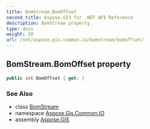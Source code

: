 ```yaml
---
title: BomStream.BomOffset
second_title: Aspose.GIS for .NET API Reference
description: BomStream property. 
type: docs
weight: 20
url: /net/aspose.gis.common.io/bomstream/bomoffset/
---
```

## BomStream.BomOffset property

```csharp
public int BomOffset { get; }
```

### See Also

* class [BomStream](../)
* namespace [Aspose.Gis.Common.IO](../../bomstream/)
* assembly [Aspose.GIS](../../../)


